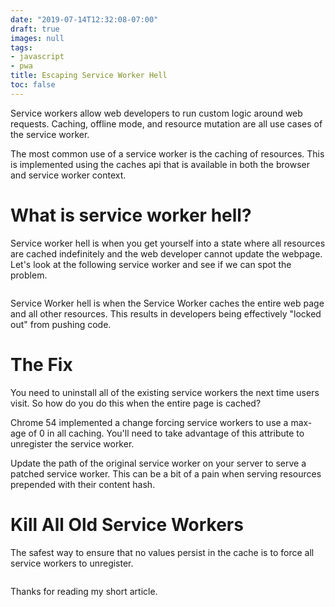```yaml
---
date: "2019-07-14T12:32:08-07:00"
draft: true
images: null
tags:
- javascript
- pwa
title: Escaping Service Worker Hell
toc: false
---
```


Service workers allow web developers to run custom logic around web requests.
Caching, offline mode, and resource mutation are all use cases of the service worker.

The most common use of a service worker is the caching of resources.
This is implemented using the caches api that is available in both the browser and service worker context.

# What is service worker hell?
Service worker hell is when you get yourself into a state where all resources are cached indefinitely and the web developer cannot update the webpage.
Let's look at the following service worker and see if we can spot the problem.
```

```

Service Worker hell is when the Service Worker caches the entire web page and all other resources.
This results in developers being effectively "locked out" from pushing code.

# The Fix
You need to uninstall all of the existing service workers the next time users visit.
So how do you do this when the entire page is cached?  

Chrome 54 implemented a change forcing service workers to use a max-age of 0 in all caching.
You'll need to take advantage of this attribute to unregister the service worker.

Update the path of the original service worker on your server to serve a patched service worker.
This can be a bit of a pain when serving resources prepended with their content hash.


# Kill All Old Service Workers
The safest way to ensure that no values persist in the cache is to force all service workers to unregister.
```

```

Thanks for reading my short article.
